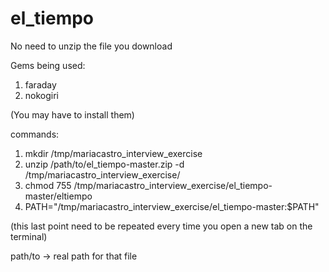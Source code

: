 # el_tiempo
 No need to unzip the file you download
 
 Gems being used: 
 1. faraday
 2. nokogiri
 
 (You may have to install them)
 
commands: 

1. mkdir /tmp/mariacastro_interview_exercise
2. unzip /path/to/el_tiempo-master.zip -d /tmp/mariacastro_interview_exercise/
3. chmod 755 /tmp/mariacastro_interview_exercise/el_tiempo-master/eltiempo 
4. PATH="/tmp/mariacastro_interview_exercise/el_tiempo-master:$PATH"

(this last point need to be repeated every time you open a new tab on the terminal)

path/to -> real path for that file
